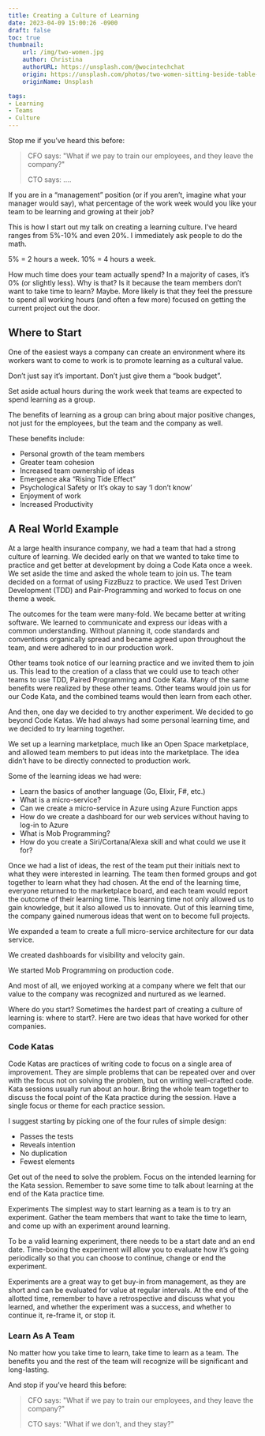 ```yaml
---
title: Creating a Culture of Learning
date: 2023-04-09 15:00:26 -0900
draft: false
toc: true
thumbnail:
    url: /img/two-women.jpg
    author: Christina
    authorURL: https://unsplash.com/@wocintechchat
    origin: https://unsplash.com/photos/two-women-sitting-beside-table-and-talking-LQ1t-8Ms5PY
    originName: Unsplash

tags:
- Learning
- Teams
- Culture
---
```


Stop me if you’ve heard this before:

> CFO says: "What if we pay to train our employees, and they leave the company?"
>
> CTO says: ….

If you are in a “management” position (or if you aren’t, imagine what your manager would say), what percentage of the
work week would you like your team to be learning and growing at their job?

This is how I start out my talk on creating a learning culture. I’ve heard ranges from 5%-10% and even 20%. I
immediately ask people to do the math.

5% = 2 hours a week. 10% = 4 hours a week.

How much time does your team actually spend? In a majority of cases, it’s 0% (or slightly less). Why is that? Is it
because the team members don’t want to take time to learn? Maybe. More likely is that they feel the pressure to spend
all working hours (and often a few more) focused on getting the current project out the door.

## Where to Start
One of the easiest ways a company can create an environment where its workers want to come to work is to promote
learning as a cultural value.

Don’t just say it’s important. Don’t just give them a “book budget”.

Set aside actual hours during the work week that teams are expected to spend learning as a group.

The benefits of learning as a group can bring about major positive changes, not just for the employees, but the team and
the company as well.

These benefits include:

* Personal growth of the team members
* Greater team cohesion
* Increased team ownership of ideas
* Emergence aka “Rising Tide Effect”
* Psychological Safety or It’s okay to say ‘I don’t know’
* Enjoyment of work
* Increased Productivity

## A Real World Example

At a large health insurance company, we had a team that had a strong culture of learning. We decided early on that we
wanted to take time to practice and get better at development by doing a Code Kata once a week. We set aside the time
and asked the whole team to join us. The team decided on a format of using FizzBuzz to practice. We used Test Driven
Development (TDD) and Pair-Programming and worked to focus on one theme a week.

The outcomes for the team were many-fold. We became better at writing software. We learned to communicate and express
our ideas with a common understanding. Without planning it, code standards and conventions organically spread and became
agreed upon throughout the team, and were adhered to in our production work.

Other teams took notice of our learning practice and we invited them to join us. This lead to the creation of a class
that we could use to teach other teams to use TDD, Paired Programming and Code Kata. Many of the same benefits were
realized by these other teams. Other teams would join us for our Code Kata, and the combined teams would then learn from
each other.

And then, one day we decided to try another experiment. We decided to go beyond Code Katas. We had always had some
personal learning time, and we decided to try learning together.

We set up a learning marketplace, much like an Open Space marketplace, and allowed team members to put ideas into the
marketplace. The idea didn’t have to be directly connected to production work.

Some of the learning ideas we had were:

* Learn the basics of another language (Go, Elixir, F#, etc.)
* What is a micro-service?
* Can we create a micro-service in Azure using Azure Function apps
* How do we create a dashboard for our web services without having to log-in to Azure
* What is Mob Programming?
* How do you create a Siri/Cortana/Alexa skill and what could we use it for?

Once we had a list of ideas, the rest of the team put their initials next to what they were interested in learning. The
team then formed groups and got together to learn what they had chosen. At the end of the learning time, everyone
returned to the marketplace board, and each team would report the outcome of their learning time. This learning time not
only allowed us to gain knowledge, but it also allowed us to innovate. Out of this learning time, the company gained
numerous ideas that went on to become full projects.

We expanded a team to create a full micro-service architecture for our data service.

We created dashboards for visibility and velocity gain.

We started Mob Programming on production code.

And most of all, we enjoyed working at a company where we felt that our value to the company was recognized and nurtured
as we learned.

Where do you start?
Sometimes the hardest part of creating a culture of learning is: where to start?. Here are two ideas that have worked
for other companies.

### Code Katas

Code Katas are practices of writing code to focus on a single area of improvement. They are simple problems that can be
repeated over and over with the focus not on solving the problem, but on writing well-crafted code. Kata sessions
usually run about an hour. Bring the whole team together to discuss the focal point of the Kata practice during the
session. Have a single focus or theme for each practice session.

I suggest starting by picking one of the four rules of simple design:

* Passes the tests
* Reveals intention
* No duplication
* Fewest elements

Get out of the need to solve the problem. Focus on the intended learning for the Kata session. Remember to save some
time to talk about learning at the end of the Kata practice time.

Experiments
The simplest way to start learning as a team is to try an experiment. Gather the team members that want to take the time
to learn, and come up with an experiment around learning.

To be a valid learning experiment, there needs to be a start date and an end date. Time-boxing the experiment will allow
you to evaluate how it’s going periodically so that you can choose to continue, change or end the experiment.

Experiments are a great way to get buy-in from management, as they are short and can be evaluated for value at regular
intervals. At the end of the allotted time, remember to have a retrospective and discuss what you learned, and whether
the experiment was a success, and whether to continue it, re-frame it, or stop it.

### Learn As A Team

No matter how you take time to learn, take time to learn as a team. The benefits you and the rest of the team will
recognize will be significant and long-lasting.

And stop if you’ve heard this before:

> CFO says: "What if we pay to train our employees, and they leave the company?"
>
> CTO says: "What if we don’t, and they stay?"
